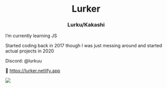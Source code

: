 
<h1 style="text-align: center;">Lurker</h1>

<h3 style="text-align: center;">Lurku/Kakashi</h3>

I’m currently learning JS

Started coding back in 2017 though I was just messing around and started actual projects in 2020

Discord: @lurkuu

🔗 https://lurker.netlify.app

![](https://count.getloli.com/get/@Lurku?theme=gelbooru)
